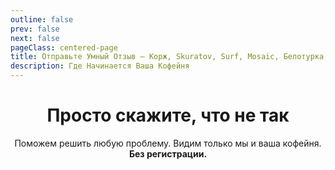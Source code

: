 ```yaml
---
outline: false
prev: false
next: false
pageClass: centered-page
title: Отправьте Умный Отзыв – Корж, Skuratov, Surf, Mosaic, Белотурка, Кэрри
description: Где Начинается Ваша Кофейня
---
```

<div align="center">

# Просто скажите, что не так
Поможем решить любую проблему. Видим только мы и ваша кофейня. <br>
**Без регистрации.**<br>

</div>

<CoffeePointsSMR />
<SmartReview3Cards />
